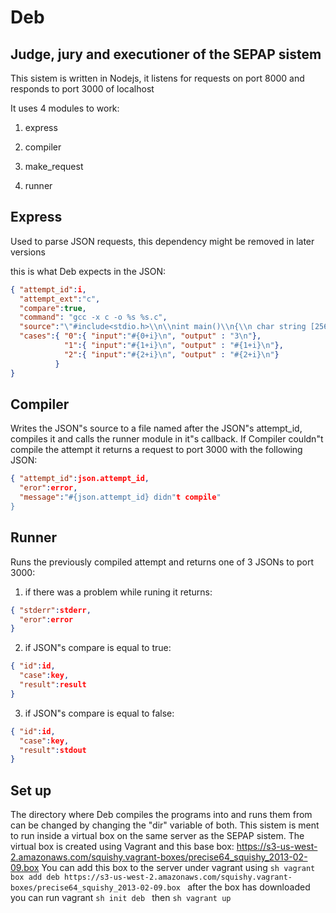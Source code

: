 Deb
====
Judge, jury and executioner of the SEPAP sistem
------------------------------------------------


This sistem is written in Nodejs, it listens for requests on port 8000 and responds to port 3000 of localhost

It uses 4 modules to work:

1. express

2. compiler

3. make_request

4. runner

Express
---------
Used to parse JSON requests, this dependency might be removed in later versions

this is what Deb expects in the JSON:

```json
{ "attempt_id":i,
  "attempt_ext":"c",
  "compare":true,
  "command": "gcc -x c -o %s %s.c",
  "source":"\"#include<stdio.h>\\n\\nint main()\\n{\\n char string [256];\\n gets (string);\\n printf(\\\"%s\\\\n\\\",string);\\n return 0;\\n}\\n\"",
  "cases":{ "0":{ "input":"#{0+i}\n", "output" : "3\n"},
            "1":{ "input":"#{1+i}\n", "output" : "#{1+i}\n"},
            "2":{ "input":"#{2+i}\n", "output" : "#{2+i}\n"}
          }
}
```

Compiler
---------
Writes the JSON"s source to a file named after the JSON"s attempt_id, compiles it and calls the runner module in it"s callback.
If Compiler couldn"t compile the attempt it returns a request to port 3000 with the following JSON:

```json
{ "attempt_id":json.attempt_id,
  "eror":error,
  "message":"#{json.attempt_id} didn"t compile"
}
```

Runner
--------
Runs the previously compiled attempt and returns one of 3 JSONs to port 3000:

1. if there was a problem while runing it returns:
```json
{ "stderr":stderr,
  "eror":error
}
```
2. if JSON"s compare is equal to true:
```json
{ "id":id,
  "case":key,
  "result":result
}
```
3. if JSON"s compare is equal to false:
```json
{ "id":id,
  "case":key,
  "result":stdout
}
```

Set up
---------

The directory where Deb compiles the programs into and runs them from can be changed by changing the "dir" variable of both.
This sistem is ment to run inside a virtual box on the same server as the SEPAP sistem. The virtual box is created using Vagrant and this base box:
https://s3-us-west-2.amazonaws.com/squishy.vagrant-boxes/precise64_squishy_2013-02-09.box
You can add this box to the server under vagrant using
```sh vagrant box add deb https://s3-us-west-2.amazonaws.com/squishy.vagrant-boxes/precise64_squishy_2013-02-09.box ```
after the box has downloaded you can run vagrant ```sh init deb ``` then ```sh vagrant up ```
